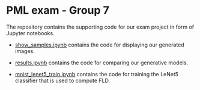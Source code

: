 # PML exam - Group 7

The repository contains the supporting code for our exam project in form of Jupyter notebooks.

- [show_samples.ipynb](show_samples.ipynb) contains the code for displaying our generated images.

- [results.ipynb](results.ipynb) contains the code for comparing our generative models.

- [mnist_lenet5_train.ipynb](mnist_lenet5_train.ipynb) contains the code for training the LeNet5 classifier that is used to compute FLD.
